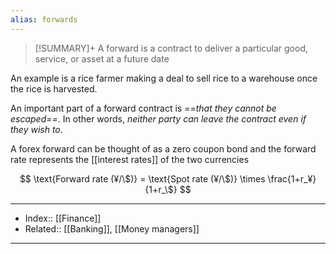 ```yaml
---
alias: forwards
---
```

> [!SUMMARY]+
> A forward is a contract to deliver a particular good, service, or asset at a future date

An example is a rice farmer making a deal to sell rice to a warehouse once the rice is harvested.

An important part of a forward contract is *==that they cannot be escaped==*. In other words, *neither party can leave the contract even if they wish to*.

A forex forward can be thought of as a zero coupon bond and the forward rate represents the [[interest rates]] of the two currencies

$$
\text{Forward rate (¥/\$)} = \text{Spot rate (¥/\$)} \times \frac{1+r_¥}{1+r_\$}
$$

---
- Index:: [[Finance]]
- Related:: [[Banking]], [[Money managers]]
---